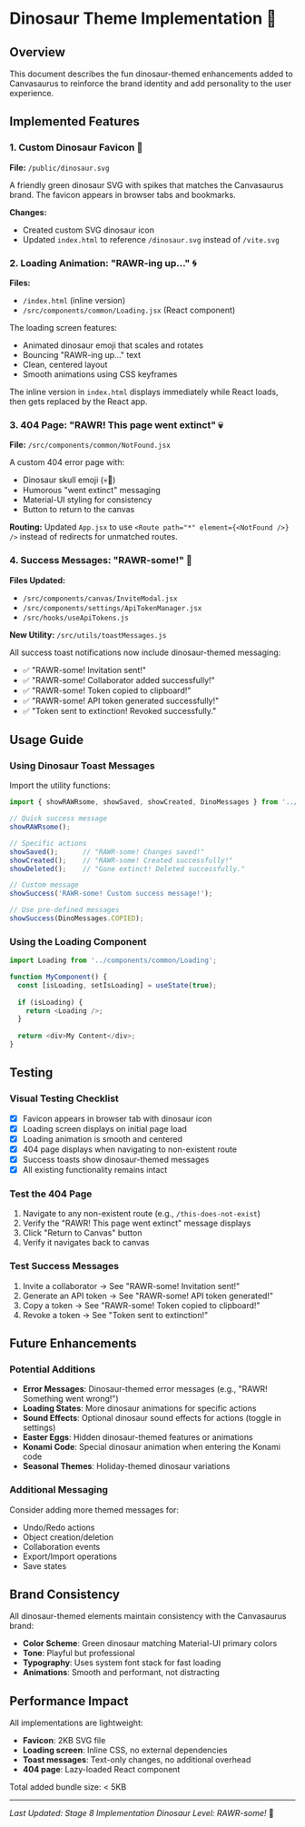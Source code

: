 # Dinosaur Theme Implementation 🦖

## Overview
This document describes the fun dinosaur-themed enhancements added to Canvasaurus to reinforce the brand identity and add personality to the user experience.

## Implemented Features

### 1. Custom Dinosaur Favicon 🦕
**File:** `/public/dinosaur.svg`

A friendly green dinosaur SVG with spikes that matches the Canvasaurus brand. The favicon appears in browser tabs and bookmarks.

**Changes:**
- Created custom SVG dinosaur icon
- Updated `index.html` to reference `/dinosaur.svg` instead of `/vite.svg`

### 2. Loading Animation: "RAWR-ing up..." 🌀
**Files:** 
- `/index.html` (inline version)
- `/src/components/common/Loading.jsx` (React component)

The loading screen features:
- Animated dinosaur emoji that scales and rotates
- Bouncing "RAWR-ing up..." text
- Clean, centered layout
- Smooth animations using CSS keyframes

The inline version in `index.html` displays immediately while React loads, then gets replaced by the React app.

### 3. 404 Page: "RAWR! This page went extinct" 💀
**File:** `/src/components/common/NotFound.jsx`

A custom 404 error page with:
- Dinosaur skull emoji (💀🦖)
- Humorous "went extinct" messaging
- Material-UI styling for consistency
- Button to return to the canvas

**Routing:**
Updated `App.jsx` to use `<Route path="*" element={<NotFound />} />` instead of redirects for unmatched routes.

### 4. Success Messages: "RAWR-some!" 🎉
**Files Updated:**
- `/src/components/canvas/InviteModal.jsx`
- `/src/components/settings/ApiTokenManager.jsx`
- `/src/hooks/useApiTokens.js`

**New Utility:** `/src/utils/toastMessages.js`

All success toast notifications now include dinosaur-themed messaging:
- ✅ "RAWR-some! Invitation sent!"
- ✅ "RAWR-some! Collaborator added successfully!"
- ✅ "RAWR-some! Token copied to clipboard!"
- ✅ "RAWR-some! API token generated successfully!"
- ✅ "Token sent to extinction! Revoked successfully."

## Usage Guide

### Using Dinosaur Toast Messages

Import the utility functions:

```javascript
import { showRAWRsome, showSaved, showCreated, DinoMessages } from '../utils/toastMessages';

// Quick success message
showRAWRsome();

// Specific actions
showSaved();      // "RAWR-some! Changes saved!"
showCreated();    // "RAWR-some! Created successfully!"
showDeleted();    // "Gone extinct! Deleted successfully."

// Custom message
showSuccess('RAWR-some! Custom success message!');

// Use pre-defined messages
showSuccess(DinoMessages.COPIED);
```

### Using the Loading Component

```javascript
import Loading from '../components/common/Loading';

function MyComponent() {
  const [isLoading, setIsLoading] = useState(true);
  
  if (isLoading) {
    return <Loading />;
  }
  
  return <div>My Content</div>;
}
```

## Testing

### Visual Testing Checklist
- [x] Favicon appears in browser tab with dinosaur icon
- [x] Loading screen displays on initial page load
- [x] Loading animation is smooth and centered
- [x] 404 page displays when navigating to non-existent route
- [x] Success toasts show dinosaur-themed messages
- [x] All existing functionality remains intact

### Test the 404 Page
1. Navigate to any non-existent route (e.g., `/this-does-not-exist`)
2. Verify the "RAWR! This page went extinct" message displays
3. Click "Return to Canvas" button
4. Verify it navigates back to canvas

### Test Success Messages
1. Invite a collaborator → See "RAWR-some! Invitation sent!"
2. Generate an API token → See "RAWR-some! API token generated!"
3. Copy a token → See "RAWR-some! Token copied to clipboard!"
4. Revoke a token → See "Token sent to extinction!"

## Future Enhancements

### Potential Additions
- **Error Messages**: Dinosaur-themed error messages (e.g., "RAWR! Something went wrong!")
- **Loading States**: More dinosaur animations for specific actions
- **Sound Effects**: Optional dinosaur sound effects for actions (toggle in settings)
- **Easter Eggs**: Hidden dinosaur-themed features or animations
- **Konami Code**: Special dinosaur animation when entering the Konami code
- **Seasonal Themes**: Holiday-themed dinosaur variations

### Additional Messaging
Consider adding more themed messages for:
- Undo/Redo actions
- Object creation/deletion
- Collaboration events
- Export/Import operations
- Save states

## Brand Consistency

All dinosaur-themed elements maintain consistency with the Canvasaurus brand:
- **Color Scheme**: Green dinosaur matching Material-UI primary colors
- **Tone**: Playful but professional
- **Typography**: Uses system font stack for fast loading
- **Animations**: Smooth and performant, not distracting

## Performance Impact

All implementations are lightweight:
- **Favicon**: 2KB SVG file
- **Loading screen**: Inline CSS, no external dependencies
- **Toast messages**: Text-only changes, no additional overhead
- **404 page**: Lazy-loaded React component

Total added bundle size: < 5KB

---

*Last Updated: Stage 8 Implementation*
*Dinosaur Level: RAWR-some!* 🦖

